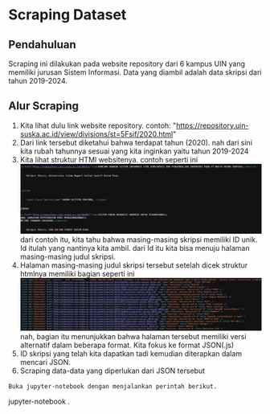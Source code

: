 # Scraping Dataset

## Pendahuluan

Scraping ini dilakukan pada website repository dari 6 kampus UIN yang memiliki jurusan Sistem Informasi. Data yang diambil adalah data skripsi dari tahun 2019-2024.   

## Alur Scraping
1. Kita lihat dulu link website repository. contoh: "https://repository.uin-suska.ac.id/view/divisions/st=5Fsif/2020.html"
2. Dari link tersebut diketahui bahwa terdapat tahun (2020). nah dari sini kita rubah tahunnya sesuai yang kita inginkan yaitu tahun 2019-2024
3. Kita lihat struktur HTMl websitenya. contoh seperti ini
<br>![alt text](https://github.com/hud4-yanto/topic-modeling-thesis/blob/main/Data%20Scraping/ss1.png) </br>
dari contoh itu, kita tahu bahwa masing-masing skripsi memiliki ID unik. Id itulah yang nantinya kita ambil. dari Id itu kita bisa menuju halaman masing-masing judul skripsi.  
4. Halaman masing-masing judul skripsi tersebut setelah dicek struktur htmlnya memiliki bagian seperti ini 
<br>![alt text](https://github.com/hud4-yanto/topic-modeling-thesis/blob/main/Data%20Scraping/ss2.png) </br>
nah, bagian itu menunjukkan bahwa halaman tersebut memiliki versi alternatif dalam beberapa format. Kita fokus ke format JSON(.js)
5. ID skripsi yang telah kita dapatkan tadi kemudian diterapkan dalam mencari JSON.  
6. Scraping data-data yang diperlukan dari JSON tersebut



```
Buka jupyter-notebook dengan menjalankan perintah berikut.
```
jupyter-notebook .

```
